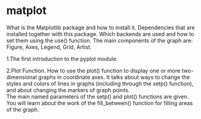 # matplot

What is the Matplotlib package and how to install it. Dependencies that are installed together with this package. 
Which backends are used and how to set them using the use() function. 
The main components of the graph are: Figure, Axes, Legend, Grid, Artist.

1.The first introduction to the pyplot module.

2.Plot Function.
   How to use the plot() function to display one or more two-dimensional graphs in coordinate axes. 
   It talks about ways to change the styles and colors of lines in graphs (including through the setp() function),
   and about changing the markers of graph points.  
   The main named parameters of the setp() and plot() functions are given.
   You will learn about the work of the fill_between() function for filling areas of the graph.